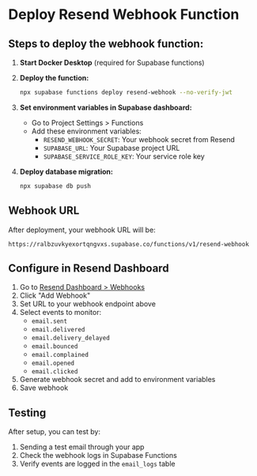 # Deploy Resend Webhook Function

## Steps to deploy the webhook function:

1. **Start Docker Desktop** (required for Supabase functions)

2. **Deploy the function:**

   ```bash
   npx supabase functions deploy resend-webhook --no-verify-jwt
   ```

3. **Set environment variables in Supabase dashboard:**
   - Go to Project Settings > Functions
   - Add these environment variables:
     - `RESEND_WEBHOOK_SECRET`: Your webhook secret from Resend
     - `SUPABASE_URL`: Your Supabase project URL
     - `SUPABASE_SERVICE_ROLE_KEY`: Your service role key

4. **Deploy database migration:**
   ```bash
   npx supabase db push
   ```

## Webhook URL

After deployment, your webhook URL will be:

```
https://ralbzuvkyexortqngvxs.supabase.co/functions/v1/resend-webhook
```

## Configure in Resend Dashboard

1. Go to [Resend Dashboard > Webhooks](https://resend.com/webhooks)
2. Click "Add Webhook"
3. Set URL to your webhook endpoint above
4. Select events to monitor:
   - `email.sent`
   - `email.delivered`
   - `email.delivery_delayed`
   - `email.bounced`
   - `email.complained`
   - `email.opened`
   - `email.clicked`
5. Generate webhook secret and add to environment variables
6. Save webhook

## Testing

After setup, you can test by:

1. Sending a test email through your app
2. Check the webhook logs in Supabase Functions
3. Verify events are logged in the `email_logs` table

